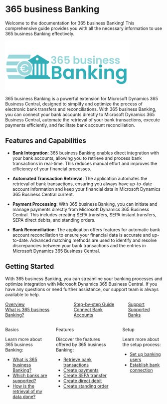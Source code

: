 # 365 business Banking

Welcome to the documentation for 365 business Banking! This comprehensive guide provides you with all the necessary information to use 365 business Banking effectively.

![365 business Banking](/assets/images/365-business-banking/logo.png)

365 business Banking is a powerful extension for Microsoft Dynamics 365 Business Central, designed to simplify and optimize the process of electronic bank transfers and reconciliations. With 365 business Banking, you can connect your bank accounts directly to Microsoft Dynamics 365 Business Central, automate the retrieval of your bank transactions, execute payments efficiently, and facilitate bank account reconciliation.

## Features and Capabilities

- **Bank Integration**: 365 business Banking enables direct integration with your bank accounts, allowing you to retrieve and process bank transactions in real-time. This reduces manual effort and improves the efficiency of your financial processes.

- **Automated Transaction Retrieval**: The application automates the retrieval of bank transactions, ensuring you always have up-to-date account information and keep your financial data in Microsoft Dynamics 365 Business Central current.

- **Payment Processing**: With 365 business Banking, you can initiate and manage payments directly from Microsoft Dynamics 365 Business Central. This includes creating SEPA transfers, SEPA instant transfers, SEPA direct debits, and standing orders.

- **Bank Reconciliation**: The application offers features for automatic bank account reconciliation to ensure your financial data is accurate and up-to-date. Advanced matching methods are used to identify and resolve discrepancies between your bank transactions and the entries in Microsoft Dynamics 365 Business Central.

## Getting Started

With 365 business Banking, you can streamline your banking processes and optimize integration with Microsoft Dynamics 365 Business Central. If you have any questions or need further assistance, our support team is always available to help.

<div class="columns">
   <div>
       <a href="banking-whatis.md">
           <div>
               <div><i class="fa-duotone fa-thin fa-map" style="--fa-secondary-color: #00b7c3"></i></div>
               <div>Overview</div>
               <div>What is 365 business Banking?</div>
           </div>
       </a>
   </div>
   <div>
       <a href="banking-connection.md">
           <div>
               <div><i class="fa-duotone fa-thin fa-ballot-check" style="--fa-secondary-color: #00b7c3"></i></div>
               <div>Step-by-step Guide</div>
               <div>Connect Bank Accounts</div>
           </div>
       </a>
   </div>
   <div>
       <a href="supported-banks.md">
           <div>
               <div><i class="fa-duotone fa-thin fa-building-columns" style="--fa-secondary-color: #00b7c3"></i></div>
               <div>Support</div>
               <div>Supported Banks</div>
           </div>
       </a>
   </div>
</div>

<div class="columns" style="margin-top: 30px;">
    <div>
        <span class="columns-title">Basics</span>
        <p>
            Learn more about 365 business Banking:
            <ul class="fa-ul">
                <li><span class="fa-li"><i class="fa-duotone fa-thin fa-circle-question fa-lg" style="--fa-secondary-color: #00b7c3"></i></span><a href="banking-whatis.md">What is 365 business Banking?</a></li>
                <li><span class="fa-li"><i class="fa-duotone fa-thin fa-building-columns fa-lg" style="--fa-secondary-color: #00b7c3"></i></span><a href="supported-banks.md">Which banks are supported?</a></li>
                <li><span class="fa-li"><i class="fa-duotone fa-thin fa-binary-circle-check fa-lg" style="--fa-secondary-color: #00b7c3"></i></span><a href="banking-howitworks.md">How is the retrieval of my data done?</a></li>
            </ul>
        </p>
    </div>
    <div>
         <span class="columns-title">Features</span>
             <p>
                Discover the features offered by 365 business Banking:
                <ul class="fa-ul">
                    <li><span class="fa-li"><i class="fa-duotone fa-thin fa-receipt fa-lg" style="--fa-secondary-color: #00b7c3"></i></span><a href="bank-reconciliation.md">Retrieve bank transactions</a></li>
                    <li><span class="fa-li"><i class="fa-duotone fa-thin fa-file-invoice-dollar fa-lg" style="--fa-secondary-color: #00b7c3"></i></span><a href="bank-payment.md">Create payments</a></li>
                    <li><span class="fa-li"><i class="fa-duotone fa-thin fa-money-bill-transfer fa-lg" style="--fa-secondary-color: #00b7c3"></i></span><a href="payment-types/sepa-credit-transfer.md">Create SEPA transfer</a></li>
                    <li><span class="fa-li"><i class="fa-duotone fa-thin fa-money-check-dollar-pen fa-lg" style="--fa-secondary-color: #00b7c3"></i></span><a href="payment-types/direct-debit.md">Create direct debit</a></li>
                    <li><span class="fa-li"><i class="fa-duotone fa-thin fa-money-bills fa-lg" style="--fa-secondary-color: #00b7c3"></i></span><a href="payment-types/standing-order.md">Create standing order</a></li>
                </ul>
            </p>
    </div>
    <div>
         <span class="columns-title">Setup</span>
             <p>
                Learn more about the setup process:
                <ul class="fa-ul">
                    <li><span class="fa-li"><i class="fa-duotone fa-thin fa-user-unlock" style="--fa-secondary-color: #00b7c3"></i></span><a href="banking-user-setup.md">Set up banking users</a></li>
                    <li><span class="fa-li"><i class="fa-duotone fa-thin fa-link fa-lg" style="--fa-secondary-color: #00b7c3"></i></span><a href="banking-connection.md">Establish bank connection</a></li>
                </ul>
            </p>
    </div>
</div>
